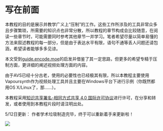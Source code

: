 # 写在前面

本教程的目的是展示并教学广义上“压制”的工作。这些工作所涉及的工具非常众多且步骤繁琐，所需要的知识点也非常分散，所以教程的章节构成会比较随意，在阅读一些章节时，可能需要同时参考其他章节一并学习。笔者希望尽量以简单易懂的方法来叙述教程的每一部分，但是由于表达水平有限，语句不通等丢人问题还请包涵，希望读者能够多多见谅。

本文受到[guide.encode.moe](https://guide.encode.moe/)的启发并借鉴了其一定思路，但更多的希望专精于压制方面，更详细的阐述视频处理方面的内容。

由于AVS已经十分古老，使用的必要性也已经极其有限，所以本教程主要使用Vapoursynth作为视频处理工具并且主要在Windows平台下进行示例（你既然都用OS X/Linux了，那……）。

本教程采用[知识共享署名-相同方式共享 4.0 国际许可协议](https://creativecommons.org/licenses/by-sa/4.0/)进行许可，在分享和转发，或者使用到本教程片段时请注明出处。



5/12日更新： 作者学术垃圾制造完毕，终于可以重新着手来更新啦！

![](https://i.creativecommons.org/l/by-sa/4.0/88x31.png)


